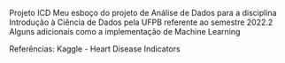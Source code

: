 Projeto ICD
Meu esboço do projeto de Análise de Dados para a disciplina Introdução à Ciência de Dados pela UFPB referente ao semestre 2022.2
Alguns adicionais como a implementação de Machine Learning 

Referências:
Kaggle - Heart Disease Indicators
